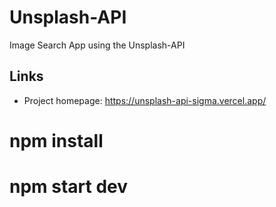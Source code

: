 # Unsplash-API

Image Search App using the Unsplash-API


## Links

- Project homepage: https://unsplash-api-sigma.vercel.app/


# npm install
# npm start dev
